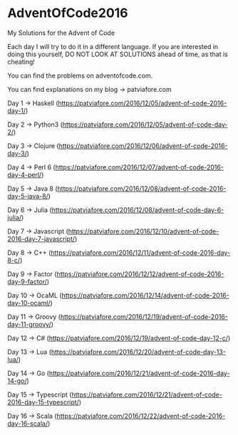 # AdventOfCode2016
My Solutions for the Advent of Code

Each day I will try to do it in a different language.
If you are interested in doing this yourself, DO NOT LOOK AT SOLUTIONS ahead of time, as that is cheating!  

You can find the problems on adventofcode.com.  

You can find explanations on my blog -> patviafore.com

Day 1 -> Haskell (https://patviafore.com/2016/12/05/advent-of-code-2016-day-1/)

Day 2 -> Python3 (https://patviafore.com/2016/12/05/advent-of-code-day-2/)

Day 3 -> Clojure (https://patviafore.com/2016/12/06/advent-of-code-2016-day-3/)

Day 4 -> Perl 6 (https://patviafore.com/2016/12/07/advent-of-code-2016-day-4-perl/)

Day 5 -> Java 8 (https://patviafore.com/2016/12/08/advent-of-code-2016-day-5-java-8/)

Day 6 -> Julia (https://patviafore.com/2016/12/08/advent-of-code-day-6-julia/)

Day 7 -> Javascript (https://patviafore.com/2016/12/10/advent-of-code-2016-day-7-javascript/)

Day 8 -> C++ (https://patviafore.com/2016/12/11/advent-of-code-2016-day-8-c/)

Day 9 -> Factor (https://patviafore.com/2016/12/12/advent-of-code-2016-day-9-factor/)

Day 10 -> OcaML (https://patviafore.com/2016/12/14/advent-of-code-2016-day-10-ocaml/)

Day 11 -> Groovy (https://patviafore.com/2016/12/19/advent-of-code-2016-day-11-groovy/)

Day 12 -> C# (https://patviafore.com/2016/12/19/advent-of-code-day-12-c/)

Day 13 -> Lua (https://patviafore.com/2016/12/20/advent-of-code-day-13-lua/)

Day 14 -> Go (https://patviafore.com/2016/12/21/advent-of-code-2016-day-14-go/)

Day 15 -> Typescript (https://patviafore.com/2016/12/21/advent-of-code-2016-day-15-typescript/)

Day 16 -> Scala (https://patviafore.com/2016/12/22/advent-of-code-2016-day-16-scala/)

